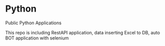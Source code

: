 # Python
Public Python Applications


This repo is including RestAPI application, data inserting Excel to DB, auto BOT application with selenium  
